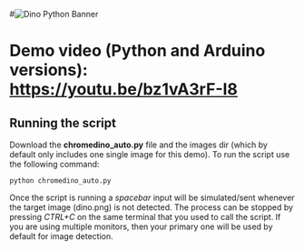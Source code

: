#![Dino Python Banner](https://github.com/sfiguero-git/Chromedino-Python-Automation/assets/35702217/c1eeaa88-5fd7-4581-8dbf-fa6aef3a824a)
# Demo video (Python and Arduino versions): https://youtu.be/bz1vA3rF-I8
## Running the script
Download the **chromedino_auto.py** file and the images dir (which by default only includes one single image for this demo). To run the script use the following command:

`python chromedino_auto.py`

Once the script is running a _spacebar_ input will be simulated/sent whenever the target image (dino.png) is not detected. The process can be stopped by pressing _CTRL+C_ on the same terminal that you used to call the script. If you are using multiple monitors, then your primary one will be used by default for image detection. 
